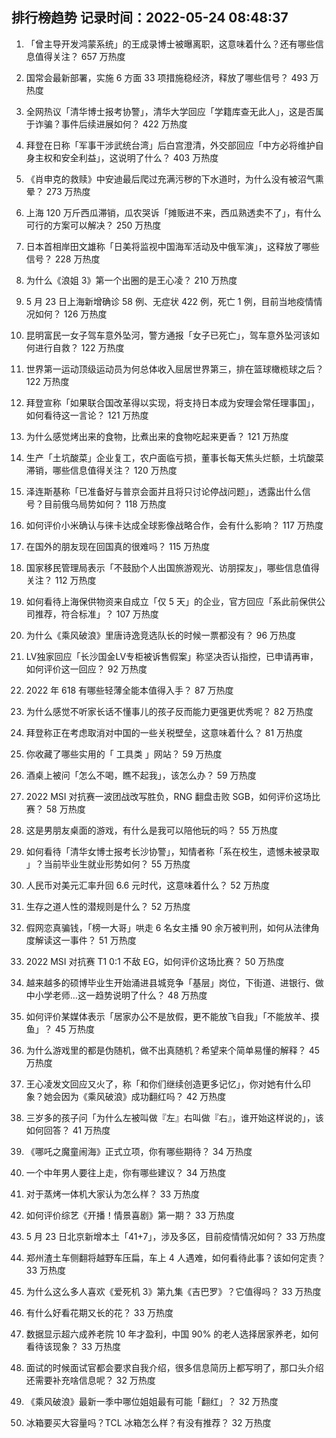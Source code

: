 
## 排行榜趋势 记录时间：2022-05-24 08:48:37
  
  1. 「曾主导开发鸿蒙系统」的王成录博士被曝离职，这意味着什么？还有哪些信息值得关注？ 657 万热度
    
  2. 国常会最新部署，实施 6 方面 33 项措施稳经济，释放了哪些信号？ 493 万热度
    
  3. 全网热议「清华博士报考协警」，清华大学回应「学籍库查无此人」，这是否属于诈骗？事件后续进展如何？ 422 万热度
    
  4. 拜登在日称「军事干涉武统台湾」后白宫澄清，外交部回应「中方必将维护自身主权和安全利益」，这说明了什么？ 403 万热度
    
  5. 《肖申克的救赎》中安迪最后爬过充满污秽的下水道时，为什么没有被沼气熏晕？ 273 万热度
    
  6. 上海 120 万斤西瓜滞销，瓜农哭诉「摊贩进不来，西瓜熟透卖不了」，有什么可行的方案可以解决？ 250 万热度
    
  7. 日本首相岸田文雄称「日美将监视中国海军活动及中俄军演」，这释放了哪些信号？ 228 万热度
    
  8. 为什么《浪姐 3》第一个出圈的是王心凌？ 210 万热度
    
  9. 5 月 23 日上海新增确诊 58 例、无症状 422 例，死亡 1 例，目前当地疫情情况如何？ 126 万热度
    
  10. 昆明富民一女子驾车意外坠河，警方通报「女子已死亡」，驾车意外坠河该如何进行自救？ 122 万热度
    
  11. 世界第一运动顶级运动员为何总体收入屈居世界第三，排在篮球橄榄球之后？ 122 万热度
    
  12. 拜登宣称「如果联合国改革得以实现，将支持日本成为安理会常任理事国」，如何看待这一言论？ 121 万热度
    
  13. 为什么感觉烤出来的食物，比煮出来的食物吃起来更香？ 121 万热度
    
  14. 生产「土坑酸菜」企业复工，农户面临亏损，董事长每天焦头烂额，土坑酸菜滞销，哪些信息值得关注？ 120 万热度
    
  15. 泽连斯基称「已准备好与普京会面并且将只讨论停战问题」，透露出什么信号？目前俄乌局势如何？ 118 万热度
    
  16. 如何评价小米确认与徕卡达成全球影像战略合作，会有什么影响？ 117 万热度
    
  17. 在国外的朋友现在回国真的很难吗？ 115 万热度
    
  18. 国家移民管理局表示「不鼓励个人出国旅游观光、访朋探友」，哪些信息值得关注？ 112 万热度
    
  19. 如何看待上海保供物资来自成立「仅 5 天」的企业，官方回应「系此前保供公司推荐，符合标准」？ 107 万热度
    
  20. 为什么《乘风破浪》里唐诗逸竞选队长的时候一票都没有？ 96 万热度
    
  21. LV独家回应「长沙国金LV专柜被诉售假案」称坚决否认指控，已申请再审，如何评价这一回应？ 92 万热度
    
  22. 2022 年 618 有哪些轻薄全能本值得入手？ 87 万热度
    
  23. 为什么感觉不听家长话不懂事儿的孩子反而能力更强更优秀呢？ 82 万热度
    
  24. 拜登称正在考虑取消对中国的一些关税壁垒，这意味着什么？ 81 万热度
    
  25. 你收藏了哪些实用的「 工具类 」网站？ 59 万热度
    
  26. 酒桌上被问「怎么不喝，瞧不起我」，该怎么办？ 59 万热度
    
  27. 2022 MSI 对抗赛一波团战改写胜负，RNG 翻盘击败 SGB，如何评价这场比赛？ 58 万热度
    
  28. 这是男朋友桌面的游戏，有什么是我可以陪他玩的吗？ 55 万热度
    
  29. 如何看待「清华女博士报考长沙协警」，知情者称「系在校生，遗憾未被录取 」？当前毕业生就业形势如何？ 55 万热度
    
  30. 人民币对美元汇率升回 6.6 元时代，这意味着什么？ 52 万热度
    
  31. 生存之道人性的潜规则是什么？ 52 万热度
    
  32. 假网恋真骗钱，「榜一大哥」哄走 6 名女主播 90 余万被判刑，如何从法律角度解读这一事件？ 51 万热度
    
  33. 2022 MSI 对抗赛 T1 0:1 不敌 EG，如何评价这场比赛？ 50 万热度
    
  34. 越来越多的硕博毕业生开始涌进县城竞争「基层」岗位，下街道、进银行、做中小学老师…这一趋势说明了什么？ 48 万热度
    
  35. 如何评价某媒体表示「居家办公不是放假，更不能放飞自我」「不能放羊、摸鱼」？ 45 万热度
    
  36. 为什么游戏里的都是伪随机，做不出真随机？希望来个简单易懂的解释？ 45 万热度
    
  37. 王心凌发文回应又火了，称「和你们继续创造更多记忆」，你对她有什么印象？她会因为《乘风破浪》成功翻红吗？ 42 万热度
    
  38. 三岁多的孩子问「为什么左被叫做『左』右叫做『右』，谁开始这样说的」，该如何回答？ 41 万热度
    
  39. 《哪吒之魔童闹海》正式立项，你有哪些期待？ 34 万热度
    
  40. 一个中年男人要往上走，你有哪些建议？ 34 万热度
    
  41. 对于蒸烤一体机大家认为怎么样？ 33 万热度
    
  42. 如何评价综艺《开播！情景喜剧》第一期？ 33 万热度
    
  43. 5 月 23 日北京新增本土「41+7」，涉及多区，目前疫情情况如何？ 33 万热度
    
  44. 郑州渣土车侧翻将越野车压扁，车上 4 人遇难，如何看待此事？该如何定责？ 33 万热度
    
  45. 为什么这么多人喜欢《爱死机 3》第九集《吉巴罗》？它值得吗？ 33 万热度
    
  46. 有什么好看花期又长的花？ 33 万热度
    
  47. 数据显示超六成养老院 10 年才盈利，中国 90% 的老人选择居家养老，如何看待该现象？ 33 万热度
    
  48. 面试的时候面试官都会要求自我介绍，很多信息简历上都写明了，那口头介绍还需要补充啥信息呢？ 32 万热度
    
  49. 《乘风破浪》最新一季中哪位姐姐最有可能「翻红」？ 32 万热度
    
  50. 冰箱要买大容量吗？TCL 冰箱怎么样？有没有推荐？ 32 万热度
    